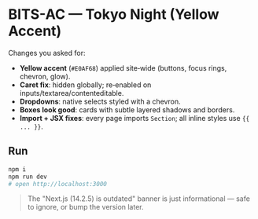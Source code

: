 # BITS-AC — Tokyo Night (Yellow Accent)

Changes you asked for:
- **Yellow accent** (`#E0AF68`) applied site‑wide (buttons, focus rings, chevron, glow).
- **Caret fix**: hidden globally; re‑enabled on inputs/textarea/contenteditable.
- **Dropdowns**: native selects styled with a chevron.
- **Boxes look good**: cards with subtle layered shadows and borders.
- **Import + JSX fixes**: every page imports `Section`; all inline styles use `{{ ... }}`.

## Run
```bash
npm i
npm run dev
# open http://localhost:3000
```

> The "Next.js (14.2.5) is outdated" banner is just informational — safe to ignore, or bump the version later.
